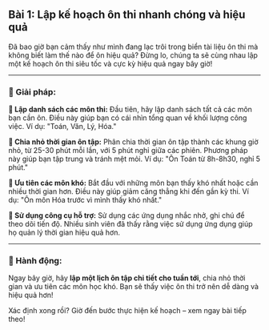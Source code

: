 ## Bài 1: Lập kế hoạch ôn thi nhanh chóng và hiệu quả

Đã bao giờ bạn cảm thấy như mình đang lạc trôi trong biển tài liệu ôn thi mà không biết làm thế nào để ôn hiệu quả? Đừng lo, chúng ta sẽ cùng nhau lập một kế hoạch ôn thi siêu tốc và cực kỳ hiệu quả ngay bây giờ!

---

### 📌 Giải pháp:

**🔹 Lập danh sách các môn thi:**
Đầu tiên, hãy lập danh sách tất cả các môn bạn cần ôn. Điều này giúp bạn có cái nhìn tổng quan về khối lượng công việc. Ví dụ: "Toán, Văn, Lý, Hóa."

**🔹 Chia nhỏ thời gian ôn tập:**
Phân chia thời gian ôn tập thành các khung giờ nhỏ, từ 25-30 phút mỗi lần, với 5 phút nghỉ giữa các phiên. Phương pháp này giúp bạn tập trung và tránh mệt mỏi. Ví dụ: "Ôn Toán từ 8h-8h30, nghỉ 5 phút."

**🔹 Ưu tiên các môn khó:**
Bắt đầu với những môn bạn thấy khó nhất hoặc cần nhiều thời gian hơn. Điều này giúp giảm căng thẳng khi đến gần kỳ thi. Ví dụ: "Ôn môn Hóa trước vì mình thấy khó nhất."

**🔹 Sử dụng công cụ hỗ trợ:**
Sử dụng các ứng dụng nhắc nhở, ghi chú để theo dõi tiến độ. Nhiều sinh viên đã thấy rằng việc sử dụng ứng dụng giúp họ quản lý thời gian hiệu quả hơn. 

---

### 🚀 Hành động:

Ngay bây giờ, hãy **lập một lịch ôn tập chi tiết cho tuần tới**, chia nhỏ thời gian và ưu tiên các môn học khó. Bạn sẽ thấy việc ôn thi trở nên dễ dàng và hiệu quả hơn!

Xác định xong rồi? Giờ đến bước thực hiện kế hoạch – xem ngay bài tiếp theo!